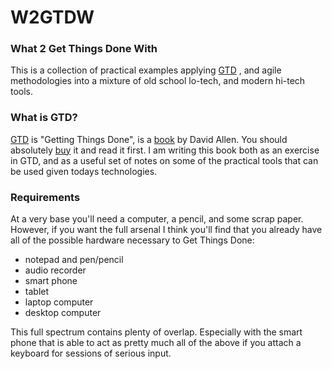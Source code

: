# W2GTDW

### What 2 Get Things Done With

This is a collection of practical examples applying [GTD](http://gettingthingsdone.com/fivesteps/) , and agile methodologies into a mixture of old school lo-tech, and modern hi-tech tools.

### What is GTD?

[GTD](http://gettingthingsdone.com/fivesteps/) is "Getting Things Done", is a [book](http://amzn.to/2bUXOIS) by David Allen.  You should absolutely [buy](http://amzn.to/2bUXOIS) it and read it first.  I am writing this book both as an exercise in GTD, and as a useful set of notes on some of the practical tools that can be used given todays technologies.  

### Requirements

At a very base you'll need a computer, a pencil, and some scrap paper.  However, if you want the full arsenal I think you'll find that you already have all of the possible hardware necessary to Get Things Done:

* notepad and pen/pencil
* audio recorder
* smart phone
* tablet
* laptop computer
* desktop computer

This full spectrum contains plenty of overlap.  Especially with the smart phone that is able to act as pretty much all of the above if you attach a keyboard for sessions of serious input.
